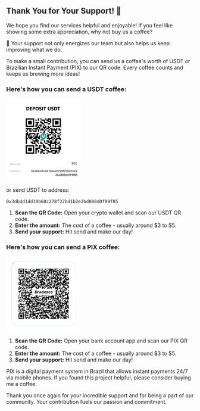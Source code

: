 ## Thank You for Your Support! 🌟

We hope you find our services helpful and enjoyable! If you feel like showing some extra appreciation, why not buy us a coffee? 

🍵 Your support not only energizes our team but also helps us keep improving what we do.

To make a small contribution, you can send us a coffee's worth of USDT or Brazilian Instant Payment (PIX) to our QR code. Every coffee counts and keeps us brewing more ideas!

### Here's how you can send a USDT coffee:

![Coffee QR Code](https://raw.githubusercontent.com/dadosnapratica/buy_a_coffe_qrcodes/refs/heads/main/qr_code_usdt_enus_200px.png)

or send USDT to address:
```text
0x3db4d1dd10b60c278f27bd1b2e2bd888d0f99f85
```

1. **Scan the QR Code:** Open your crypto wallet and scan our USDT QR code.
2. **Enter the amount:** The cost of a coffee - usually around $3 to $5.
3. **Send your support:** Hit send and make our day!

### Here's how you can send a PIX coffee:

![Coffee QR Code](https://raw.githubusercontent.com/dadosnapratica/buy_a_coffe_qrcodes/refs/heads/main/qr_code_pix_bradesco.png)

1. **Scan the QR Code:** Open your bank account app and scan our PIX QR code.
2. **Enter the amount:** The cost of a coffee - usually around $3 to $5.
3. **Send your support:** Hit send and make our day!

PIX is a digital payment system in Brazil that allows instant payments 24/7 via mobile phones. If you found this project helpful, please consider buying me a coffee.

Thank you once again for your incredible support and for being a part of our community. Your contribution fuels our passion and commitment.